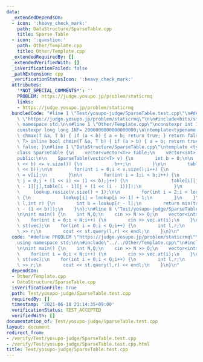 ```yaml
---
data:
  _extendedDependsOn:
  - icon: ':heavy_check_mark:'
    path: DataStructure/SparseTable.cpp
    title: Sparse Table
  - icon: ':question:'
    path: Other/Template.cpp
    title: Other/Template.cpp
  _extendedRequiredBy: []
  _extendedVerifiedWith: []
  _isVerificationFailed: false
  _pathExtension: cpp
  _verificationStatusIcon: ':heavy_check_mark:'
  attributes:
    '*NOT_SPECIAL_COMMENTS*': ''
    PROBLEM: https://judge.yosupo.jp/problem/staticrmq
    links:
    - https://judge.yosupo.jp/problem/staticrmq
  bundledCode: "#line 1 \"Test/yosupo-judge/SparseTable.test.cpp\"\n#define PROBLEM\
    \ \"https://judge.yosupo.jp/problem/staticrmq\"\n\n#include<bits/stdc++.h>\nusing\
    \ namespace std;\n\n#line 1 \"Other/Template.cpp\"\nconstexpr int Inf = 2000000030;\n\
    constexpr long long INF= 2000000000000000000;\n\ntemplate<typename T> inline bool\
    \ chmax(T &a, T b) { if (a < b) { a = b; return true; } return false; }\ntemplate<typename\
    \ T> inline bool chmin(T &a, T b) { if (a > b) { a = b; return true; } return\
    \ false; }\n#line 1 \"DataStructure/SparseTable.cpp\"\ntemplate <typename T>\n\
    class SparseTable {\n    vector<vector<T>> table;\n    vector<int> lookup;\n\n\
    public:\n\n    SparseTable(vector<T> v) {\n        int b = 0;\n\n        while((1\
    \ << b) <= v.size()) {\n            b++;\n        }\n\n        table.resize(b,vector<T>(1\
    \ << b));\n\n        for(int i = 0;i < v.size();i++) {\n            table[0][i]\
    \ = v[i];\n        }\n\n        for(int i = 1;i < b;i++) {\n            for(int\
    \ j = 0;j + (1 << i) <= (1 << b);j++) {\n                table[i][j] = min(table[i\
    \ - 1][j],table[i - 1][j + (1 << (i - 1))]);\n            }\n        }\n\n   \
    \     lookup.resize(v.size() + 1);\n\n        for(int i = 2;i < lookup.size();i++)\
    \ {\n            lookup[i] = lookup[i >> 1] + 1;\n        }\n    }\n\n    T query(int\
    \ l,int r) {\n        int b = lookup[r - l];\n        return min(table[b][l],table[b][r\
    \ - (1 << b)]);\n    }\n};\n#line 8 \"Test/yosupo-judge/SparseTable.test.cpp\"\
    \n\nint main() {\n    int N,Q;\n    cin >> N >> Q;\n    vector<int> vec(N);\n\
    \    for(int i = 0;i < N;i++) {\n        cin >> vec.at(i);\n    }\n    SparseTable\
    \ st(vec);\n    for(int i = 0;i < Q;i++) {\n        int l,r;\n        cin >> l\
    \ >> r;\n        cout << st.query(l,r) << endl;\n    }\n}\n"
  code: "#define PROBLEM \"https://judge.yosupo.jp/problem/staticrmq\"\n\n#include<bits/stdc++.h>\n\
    using namespace std;\n\n#include\"../../Other/Template.cpp\"\n#include\"../../DataStructure/SparseTable.cpp\"\
    \n\nint main() {\n    int N,Q;\n    cin >> N >> Q;\n    vector<int> vec(N);\n\
    \    for(int i = 0;i < N;i++) {\n        cin >> vec.at(i);\n    }\n    SparseTable\
    \ st(vec);\n    for(int i = 0;i < Q;i++) {\n        int l,r;\n        cin >> l\
    \ >> r;\n        cout << st.query(l,r) << endl;\n    }\n}\n"
  dependsOn:
  - Other/Template.cpp
  - DataStructure/SparseTable.cpp
  isVerificationFile: true
  path: Test/yosupo-judge/SparseTable.test.cpp
  requiredBy: []
  timestamp: '2021-06-18 21:14:35+09:00'
  verificationStatus: TEST_ACCEPTED
  verifiedWith: []
documentation_of: Test/yosupo-judge/SparseTable.test.cpp
layout: document
redirect_from:
- /verify/Test/yosupo-judge/SparseTable.test.cpp
- /verify/Test/yosupo-judge/SparseTable.test.cpp.html
title: Test/yosupo-judge/SparseTable.test.cpp
---
```

